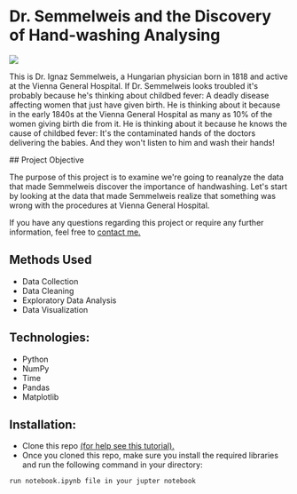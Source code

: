 # Dr. Semmelweis and the Discovery of Hand-washing Analysing

<img src="https://assets.datacamp.com/production/project_20/img/ignaz_semmelweis_1860.jpeg">
</img>

<p>This is Dr. Ignaz Semmelweis, a Hungarian physician born in 1818 and active at the Vienna General Hospital. If Dr. Semmelweis looks troubled it's probably because he's thinking about childbed fever: A deadly disease affecting women that just have given birth. He is thinking about it because in the early 1840s at the Vienna General Hospital as many as 10% of the women giving birth die from it. He is thinking about it because he knows the cause of childbed fever: It's the contaminated hands of the doctors delivering the babies. And they won't listen to him and wash their hands!
</p>
## Project Objective
<br>
<p>The purpose of this project is to examine we're going to reanalyze the data that made Semmelweis discover the importance of handwashing. Let's start by looking at the data that made Semmelweis realize that something was wrong with the procedures at Vienna General Hospital. </p>
If you have any questions regarding this project or require any further information, feel free to <a href="https://www.linkedin.com/in/deeplearner/" target="_blank">contact me.</a>

## Methods Used
+ Data Collection
+ Data Cleaning
+ Exploratory Data Analysis
+ Data Visualization


## Technologies:
+ Python
+ NumPy 
+ Time
+ Pandas
+ Matplotlib

## Installation:
+ Clone this repo <a href="https://app.datacamp.com/workspace/w/14c65035-b2fe-425c-b976-3f29e4880484" target="_blank">(for help see this tutorial).</a>
+ Once you cloned this repo, make sure you install the required libraries and run the following command in your directory: 
```
run notebook.ipynb file in your jupter notebook
```



